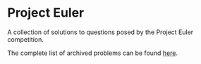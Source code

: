 # Project Euler

A collection of solutions to questions posed by the Project Euler competition.

The complete list of archived problems can be found [here](https://projecteuler.net/problems).
